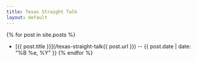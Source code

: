 ```yaml
---
title: Texas Straight Talk
layout: default
---
```


{% for post in site.posts %}
- [{{ post.title }}](/texas-straight-talk{{ post.url }}) -- {{ post.date | date: "%B %e, %Y" }}
{% endfor %}
